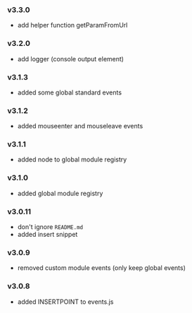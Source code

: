 ### v3.3.0
- add helper function getParamFromUrl

### v3.2.0
- add logger (console output element)

### v3.1.3
- added some global standard events

### v3.1.2
- added mouseenter and mouseleave events

### v3.1.1
- added node to global module registry

### v3.1.0
- added global module registry

### v3.0.11
- don't ignore `README.md`
- added insert snippet

### v3.0.9
- removed custom module events (only keep global events)

### v3.0.8
- added INSERTPOINT to events.js